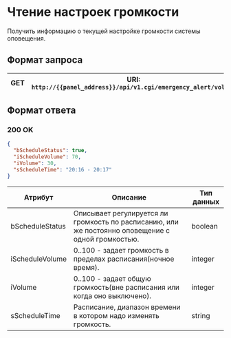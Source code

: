 # Чтение настроек громкости

Получить информацию о текущей настройке громкости системы оповещения.

## Формат запроса

| <format style="" color="Blue"> GET </format> | URI: `http://{{panel_address}}/api/v1.cgi/emergency_alert/volume` |
|:--------------------------------------------:|-------------------------------------------------------------------|

## Формат ответа

###  <format style="" color="LawnGreen">200 OK</format> 

<tabs>
<tab title="JSON">

```JSON
{
  "bScheduleStatus": true,
  "iScheduleVolume": 70,
  "iVolume": 30,
  "sScheduleTime": "20:16 - 20:17"
}
```
</tab>
</tabs>

| Атрибут         | Описание                                                                                           | Тип данных |
|-----------------|----------------------------------------------------------------------------------------------------|------------|
| bScheduleStatus | Описывает регулируется ли громкость по расписанию, или же постоянно оповещение с одной громкостью. | boolean    |
| iScheduleVolume | 0..100 - задает громкость в пределах расписания(ночное время).                                     | integer    |
| iVolume         | 0..100 - задает общую громкость(вне расписания или когда оно выключено).                           | integer    |
| sScheduleTime   | Расписание, диапазон времени в котором надо изменять громкость.                                    | string     |
